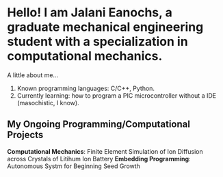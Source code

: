 # Hello! I am Jalani Eanochs, a graduate mechanical engineering student with a specialization in computational mechanics.

A little about me...

1. Known programming languages: C/C++, Python.
2. Currently learning: how to program a PIC microcontroller without a IDE (masochistic, I know).

## My Ongoing Programming/Computational Projects
**Computational Mechanics**: Finite Element Simulation of Ion Diffusion across Crystals of Litihum Ion Battery
**Embedding Programming**: Autonomous Systm for Beginning Seed Growth

<!--I am not too hard to find. My socials:-->

<!--Need to get Instagram, LinkedIn, Youtube (maybe)

<!--
- 👋 Hi, I’m @jeanochs
- 👀 I’m interested in ...
- 🌱 I’m currently learning ...
- 💞️ I’m looking to collaborate on ...
- 📫 How to reach me ...
- 😄 Pronouns: ...
- ⚡ Fun fact: ...
-->

<!---
jeanochs/jeanochs is a ✨ special ✨ repository because its `README.md` (this file) appears on your GitHub profile.
You can click the Preview link to take a look at your changes.
--->
